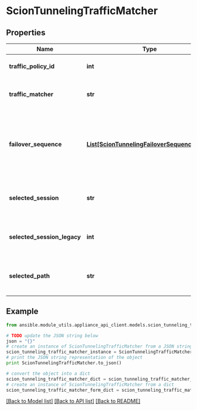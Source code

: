 # ScionTunnelingTrafficMatcher


## Properties

Name | Type | Description | Notes
------------ | ------------- | ------------- | -------------
**traffic_policy_id** | **int** | Unique ID of this traffic class. | 
**traffic_matcher** | **str** | Name of the corresponding traffic matcher. | 
**failover_sequence** | [**List[ScionTunnelingFailoverSequenceEntry]**](ScionTunnelingFailoverSequenceEntry.md) | A failover sequence. If there are no healthy sessions in the first entry, the second one is used and so on.  | 
**selected_session** | **str** | The ID of the session currently used to handle this traffic class. | 
**selected_session_legacy** | **int** | The ID of the session currently used to handle this traffic class. | 
**selected_path** | **str** | The SCION path currently used to handle this traffic class. | 

## Example

```python
from ansible.module_utils.appliance_api_client.models.scion_tunneling_traffic_matcher import ScionTunnelingTrafficMatcher

# TODO update the JSON string below
json = "{}"
# create an instance of ScionTunnelingTrafficMatcher from a JSON string
scion_tunneling_traffic_matcher_instance = ScionTunnelingTrafficMatcher.from_json(json)
# print the JSON string representation of the object
print ScionTunnelingTrafficMatcher.to_json()

# convert the object into a dict
scion_tunneling_traffic_matcher_dict = scion_tunneling_traffic_matcher_instance.to_dict()
# create an instance of ScionTunnelingTrafficMatcher from a dict
scion_tunneling_traffic_matcher_form_dict = scion_tunneling_traffic_matcher.from_dict(scion_tunneling_traffic_matcher_dict)
```
[[Back to Model list]](../README.md#documentation-for-models) [[Back to API list]](../README.md#documentation-for-api-endpoints) [[Back to README]](../README.md)


